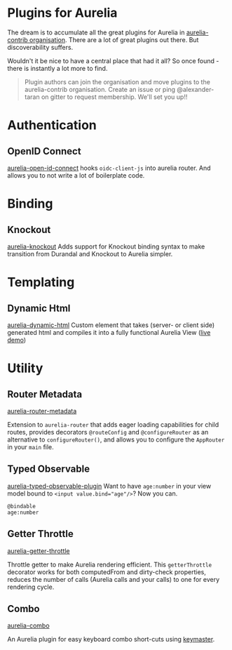 # Plugins for Aurelia
The dream is to accumulate all the great plugins for Aurelia in [aurelia-contrib organisation](https://github.com/aurelia-contrib).
There are a lot of great plugins out there. But discoverability suffers.

Wouldn't it be nice to have a central place that had it all? So once found - there is instantly a lot more to find.
> Plugin authors can join the organisation and move plugins to the aurelia-contrib organisation.
> Create an issue or ping @alexander-taran on gitter to request membership. We'll set you up!!


# Authentication
## OpenID Connect
[aurelia-open-id-connect](https://github.com/aurelia-contrib/aurelia-open-id-connect)
hooks `oidc-client-js` into aurelia router. And allows you to not write a lot of boilerplate code.

# Binding
## Knockout
[aurelia-knockout](https://github.com/aurelia-contrib/aurelia-knockout)
Adds support for Knockout binding syntax to make transition from Durandal and Knockout to Aurelia simpler.

# Templating
## Dynamic Html
[aurelia-dynamic-html](https://github.com/aurelia-contrib/aurelia-dynamic-html)
Custom element that takes (server- or client side) generated html and compiles it into a fully functional Aurelia View ([live demo](https://aurelia-contrib.github.io/aurelia-dynamic-html/))

# Utility
## Router Metadata
[aurelia-router-metadata](https://github.com/aurelia-contrib/aurelia-router-metadata)

Extension to `aurelia-router` that adds eager loading capabilities for child routes, provides decorators `@routeConfig` and `@configureRouter` as an alternative to `configureRouter()`, and allows you to configure the `AppRouter` in your `main` file.

## Typed Observable
[aurelia-typed-observable-plugin](https://github.com/aurelia-contrib/aurelia-typed-observable-plugin)
Want to have `age:number` in your view model bound to `<input value.bind="age"/>`?
Now you can.
```
@bindable
age:number
```

## Getter Throttle
[aurelia-getter-throttle](https://github.com/aurelia-contrib/aurelia-getter-throttle)

Throttle getter to make Aurelia rendering efficient. This `getterThrottle` decorator works for both computedFrom and dirty-check properties, reduces the number of calls (Aurelia calls and your calls) to one for every rendering cycle.

## Combo
[aurelia-combo](https://github.com/aurelia-contrib/aurelia-combo)

An Aurelia plugin for easy keyboard combo short-cuts using [keymaster](https://github.com/madrobby/keymaster).

